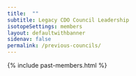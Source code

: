 ```yaml
---
title:  ""
subtitle: Legacy CDO Council Leadership
isotopeSettings: members
layout: defaultwithbanner
sidenav: false
permalink: /previous-councils/
---
```



{% include past-members.html %}


